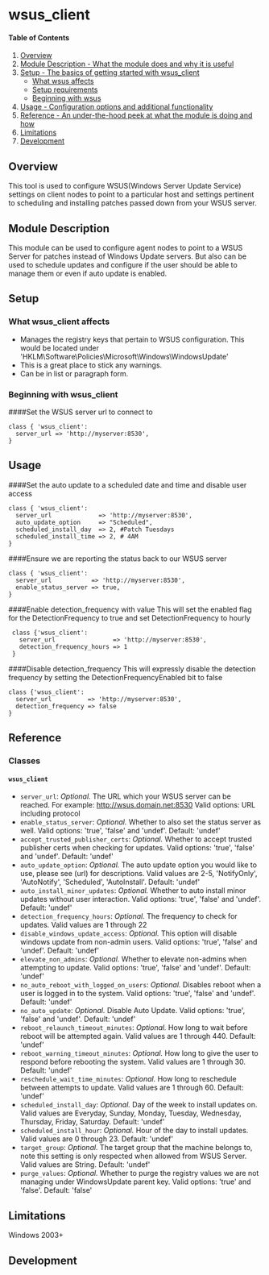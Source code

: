 # wsus_client

#### Table of Contents

1. [Overview](#overview)
2. [Module Description - What the module does and why it is useful](#module-description)
3. [Setup - The basics of getting started with wsus_client](#setup)
    * [What wsus affects](#what-wsus_client-affects)
    * [Setup requirements](#setup-requirements)
    * [Beginning with wsus](#beginning-with-wsus_client)
4. [Usage - Configuration options and additional functionality](#usage)
5. [Reference - An under-the-hood peek at what the module is doing and how](#reference)
6. [Limitations](#limitations)
7. [Development](#development)

## Overview

This tool is used to configure WSUS(Windows Server Update Service) settings on client nodes to point to a particular host
 and settings pertinent to scheduling and installing patches passed down from your WSUS server.

## Module Description

This module can be used to configure agent nodes to point to a WSUS Server for patches instead of Windows Update servers.
 But also can be used to schedule updates and configure if the user should be able to manage them or even if auto update is enabled.

## Setup

### What wsus_client affects

* Manages the registry keys that pertain to WSUS configuration.
  This would be located under 'HKLM\Software\Policies\Microsoft\Windows\WindowsUpdate'
* This is a great place to stick any warnings.
* Can be in list or paragraph form.

### Beginning with wsus_client

####Set the WSUS server url to connect to
 ```
 class { 'wsus_client':
   server_url => 'http://myserver:8530',
 }
 ```

## Usage

####Set the auto update to a scheduled date and time and disable user access
```
class { 'wsus_client':
  server_url             => 'http://myserver:8530',
  auto_update_option     => "Scheduled",
  scheduled_install_day  => 2, #Patch Tuesdays 
  scheduled_install_time => 2, # 4AM
}
```

####Ensure we are reporting the status back to our WSUS server
```
class { 'wsus_client':
  server_url           => 'http://myserver:8530',
  enable_status_server => true,
}
```

####Enable detection_frequency with value
This will set the enabled flag for the DetectionFrequency to true and set DetectionFrequency to hourly
```
 class {'wsus_client':
   server_url                => 'http://myserver:8530',
   detection_frequency_hours => 1
 }
```

####Disable detection_frequency
This will expressly disable the detection frequency by setting the DetectionFrequencyEnabled bit to false
```
class {'wsus_client':
  server_url          => 'http://myserver:8530',
  detection_frequency => false
}
```

## Reference

### Classes

#### `wsus_client`

* `server_url`: *Optional.* The URL which your WSUS server can be reached.  For example: http://wsus.domain.net:8530 Valid options: URL including protocol
* `enable_status_server`: *Optional.* Whether to also set the status server as well. Valid options: 'true', 'false' and 'undef'. Default: 'undef'
* `accept_trusted_publisher_certs`: *Optional.* Whether to accept trusted publisher certs when checking for updates. Valid options: 'true', 'false' and 'undef'. Default: 'undef'
* `auto_update_option`: *Optional.* The auto update option you would like to use, please see (url) for descriptions.  Valid values are 2-5, 'NotifyOnly', 'AutoNotify', 'Scheduled', 'AutoInstall'. Default: 'undef'
* `auto_install_minor_updates`: *Optional.* Whether to auto install minor updates without user interaction. Valid options: 'true', 'false' and 'undef'. Default: 'undef'
* `detection_frequency_hours`: *Optional.* The frequency to check for updates. Valid values are 1 through 22 
* `disable_windows_update_access`: *Optional.* This option will disable windows update from non-admin users. Valid options: 'true', 'false' and 'undef'. Default: 'undef'
* `elevate_non_admins`: *Optional.* Whether to elevate non-admins when attempting to update. Valid options: 'true', 'false' and 'undef'. Default: 'undef'
* `no_auto_reboot_with_logged_on_users`: *Optional.* Disables reboot when a user is logged in to the system. Valid options: 'true', 'false' and 'undef'. Default: 'undef'
* `no_auto_update`: *Optional.* Disable Auto Update. Valid options: 'true', 'false' and 'undef'. Default: 'undef'
* `reboot_relaunch_timeout_minutes`: *Optional.* How long to wait before reboot will be attempted again. Valid values are 1 through 440. Default: 'undef'
* `reboot_warning_timeout_minutes`: *Optional.* How long to give the user to respond before rebooting the system. Valid values are 1 through 30. Default: 'undef'
* `reschedule_wait_time_minutes`: *Optional.* How long to reschedule between attempts to update. Valid values are 1 through 60. Default: 'undef'
* `scheduled_install_day`: *Optional.* Day of the week to install updates on. Valid values are Everyday, Sunday, Monday, Tuesday, Wednesday, Thursday, Friday, Saturday. Default: 'undef'
* `scheduled_install_hour`: *Optional.* Hour of the day to install updates. Valid values are 0 through 23. Default: 'undef'
* `target_group`: *Optional.* The target group that the machine belongs to, note this setting is only respected when allowed from WSUS Server. Valid values are String. Default: 'undef'
* `purge_values`: *Optional.* Whether to purge the registry values we are not managing under WindowsUpdate parent key. Valid options: 'true' and 'false'. Default: 'false'

## Limitations

Windows 2003+

## Development

